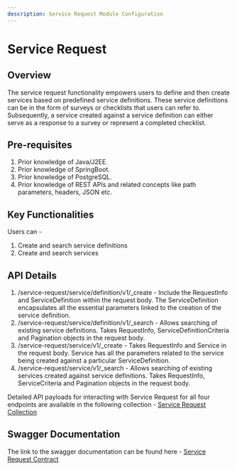```yaml
---
description: Service Request Module Configuration
---
```


# Service Request

## Overview

The service request functionality empowers users to define and then create services based on predefined service definitions. These service definitions can be in the form of surveys or checklists that users can refer to. Subsequently, a service created against a service definition can either serve as a response to a survey or represent a completed checklist.

## Pre-requisites <a href="#pre-requisites" id="pre-requisites"></a>

1. Prior knowledge of Java/J2EE.
2. Prior knowledge of SpringBoot.
3. Prior knowledge of PostgreSQL.
4. Prior knowledge of REST APIs and related concepts like path parameters, headers, JSON etc.

## Key Functionalities

Users can -

1. Create and search service definitions
2. Create and search services

## API Details

1. /service-request/service/definition/v1/\_create - Include the RequestInfo and ServiceDefinition within the request body. The ServiceDefinition encapsulates all the essential parameters linked to the creation of the service definition.
2. /service-request/service/definition/v1/\_search - Allows searching of existing service definitions. Takes RequestInfo, ServiceDefinitionCriteria and Pagination objects in the request body.
3. /service-request/service/v1/\_create - Takes RequestInfo and Service in the request body. Service has all the parameters related to the service being created against a particular ServiceDefinition.
4. /service-request/service/v1/\_search - Allows searching of existing services created against service definitions. Takes RequestInfo, ServiceCriteria and Pagination objects in the request body.

Detailed API payloads for interacting with Service Request for all four endpoints are available in the following collection - [Service Request Collection](https://api.postman.com/collections/12892142-f7bf3d00-6eed-4efc-8cbe-66dd22833f8e?access\_key=PMAT-01GST3SNZDFX2CZ5GW0A69M91K)

## Swagger Documentation

The link to the swagger documentation can be found here - [Service Request Contract](https://editor.swagger.io/?url=https://raw.githubusercontent.com/egovernments/DIGIT-OSS/health-checklist-final/core-services/service-request/src/main/resources/service-request-contract.yaml)
